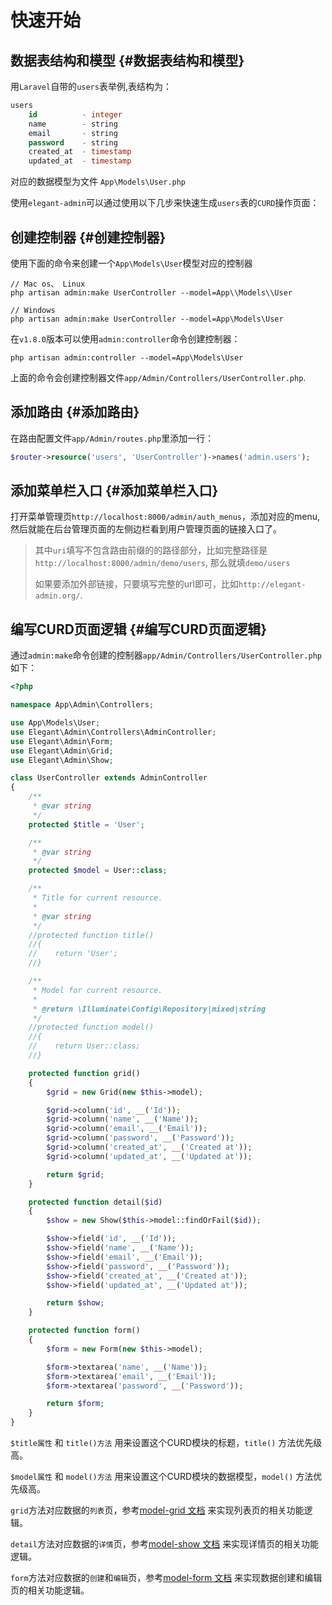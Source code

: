 # 快速开始

## 数据表结构和模型 {#数据表结构和模型}

用`Laravel`自带的`users`表举例,表结构为：

```sql
users
    id          - integer
    name        - string
    email       - string
    password    - string
    created_at  - timestamp
    updated_at  - timestamp
```

对应的数据模型为文件 `App\Models\User.php`

使用`elegant-admin`可以通过使用以下几步来快速生成`users`表的`CURD`操作页面：

## 创建控制器 {#创建控制器}

使用下面的命令来创建一个`App\Models\User`模型对应的控制器

```shell
// Mac os、 Linux
php artisan admin:make UserController --model=App\\Models\\User

// Windows
php artisan admin:make UserController --model=App\Models\User
```

在`v1.8.0`版本可以使用`admin:controller`命令创建控制器：

```shell
php artisan admin:controller --model=App\Models\User
```

上面的命令会创建控制器文件`app/Admin/Controllers/UserController.php`.

## 添加路由 {#添加路由}

在路由配置文件`app/Admin/routes.php`里添加一行：

```php
$router->resource('users', 'UserController')->names('admin.users');
```

## 添加菜单栏入口 {#添加菜单栏入口}

打开菜单管理页`http://localhost:8000/admin/auth_menus`，添加对应的menu, 然后就能在后台管理页面的左侧边栏看到用户管理页面的链接入口了。

> 其中`uri`填写不包含路由前缀的的路径部分，比如完整路径是`http://localhost:8000/admin/demo/users`, 那么就填`demo/users`
>
> 如果要添加外部链接，只要填写完整的url即可，比如`http://elegant-admin.org/`.

## 编写CURD页面逻辑 {#编写CURD页面逻辑}

通过`admin:make`命令创建的控制器`app/Admin/Controllers/UserController.php`如下：

```php
<?php

namespace App\Admin\Controllers;

use App\Models\User;
use Elegant\Admin\Controllers\AdminController;
use Elegant\Admin\Form;
use Elegant\Admin\Grid;
use Elegant\Admin\Show;

class UserController extends AdminController
{
    /**
     * @var string
     */
    protected $title = 'User';

    /**
     * @var string
     */
    protected $model = User::class;

    /**
     * Title for current resource.
     *
     * @var string
     */
    //protected function title()
    //{
    //    return 'User';
    //}

    /**
     * Model for current resource.
     *
     * @return \Illuminate\Config\Repository|mixed|string
     */
    //protected function model()
    //{
    //    return User::class;
    //}

    protected function grid()
    {
        $grid = new Grid(new $this->model);

        $grid->column('id', __('Id'));
        $grid->column('name', __('Name'));
        $grid->column('email', __('Email'));
        $grid->column('password', __('Password'));
        $grid->column('created_at', __('Created at'));
        $grid->column('updated_at', __('Updated at'));

        return $grid;
    }

    protected function detail($id)
    {
        $show = new Show($this->model::findOrFail($id));

        $show->field('id', __('Id'));
        $show->field('name', __('Name'));
        $show->field('email', __('Email'));
        $show->field('password', __('Password'));
        $show->field('created_at', __('Created at'));
        $show->field('updated_at', __('Updated at'));

        return $show;
    }

    protected function form()
    {
        $form = new Form(new $this->model);

        $form->textarea('name', __('Name'));
        $form->textarea('email', __('Email'));
        $form->textarea('password', __('Password'));

        return $form;
    }
}
```

`$title属性` 和 `title()方法` 用来设置这个CURD模块的标题，`title()` 方法优先级高。

`$model属性` 和 `model()方法` 用来设置这个CURD模块的数据模型，`model()` 方法优先级高。

`grid`方法对应数据的`列表`页，参考[model-grid 文档](https://elegant-admin.gitee.io/docs-cn/guide/model-grid.html) 来实现列表页的相关功能逻辑。

`detail`方法对应数据的`详情`页，参考[model-show 文档](https://elegant-admin.gitee.io/docs-cn/guide/model-show.html) 来实现详情页的相关功能逻辑。

`form`方法对应数据的`创建`和`编辑`页，参考[model-form 文档](https://elegant-admin.gitee.io/docs-cn/guide/model-form.html) 来实现数据创建和编辑页的相关功能逻辑。
